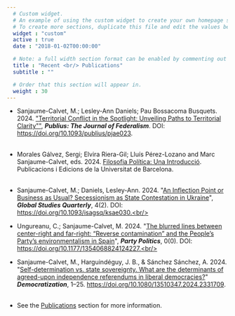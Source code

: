 ```yaml
---
  # Custom widget.
  # An example of using the custom widget to create your own homepage section.
  # To create more sections, duplicate this file and edit the values below as desired.
  widget : "custom"
  active : true
  date : "2018-01-02T00:00:00"

  # Note: a full width section format can be enabled by commenting out the `title` and `subtitle` with a `#`.
  title : "Recent <br/> Publications"
  subtitle : ""

  # Order that this section will appear in.
  weight : 30
---
```


* Sanjaume-Calvet, M.; Lesley-Ann Daniels; Pau Bossacoma Busquets. 2024. ["Territorial Conflict in the Spotlight: Unveiling Paths to Territorial Clarity""](https://academic.oup.com/publius/advance-article/doi/10.1093/publius/pjae023/7724058?searchresult=1), ***Publius: The Journal of Federalism***. DOI: https://doi.org/10.1093/publius/pjae023. <br/><br/>

* Morales Gálvez, Sergi; Elvira Riera-Gil; Lluís Pérez-Lozano and Marc Sanjaume-Calvet, eds. 2024. [Filosofia Política: Una Introducció](https://www.edicions.ub.edu/ficha.aspx?cod=16517). Publicacions i Edicions de la Universitat de Barcelona.<br/><br/>

* Sanjaume-Calvet, M.; Daniels, Lesley-Ann. 2024. "[An Inflection Point or Business as Usual? Secessionism as State Contestation in Ukraine](https://academic.oup.com/isagsq/article/4/2/ksae030/7678794?login=false)", ***Global Studies Quarterly***, 4(2). DOI: https://doi.org/10.1093/isagsq/ksae030.<br/><br/>

* Ungureanu, C.; Sanjaume-Calvet, M. 2024. "[The blurred lines between center-right and far-right: “Reverse contamination” and the People’s Party’s environmentalism in Spain](https://journals.sagepub.com/doi/10.1177/13540688241242275)", ***Party Politics***, 0(0). DOI: https://doi.org/10.1177/1354068824124227.<br/><br/>

* Sanjaume-Calvet, M., Harguindéguy, J. B., & Sánchez Sánchez, A. 2024. "[Self-determination vs. state sovereignty. What are the determinants of agreed-upon independence referendums in liberal democracies?](https://www.tandfonline.com/doi/full/10.1080/13510347.2024.2331709)" ***Democratization***, 1–25. https://doi.org/10.1080/13510347.2024.2331709. <br/><br/>

* See the [Publications](/Publications/) section for more information.<br/><br/>
